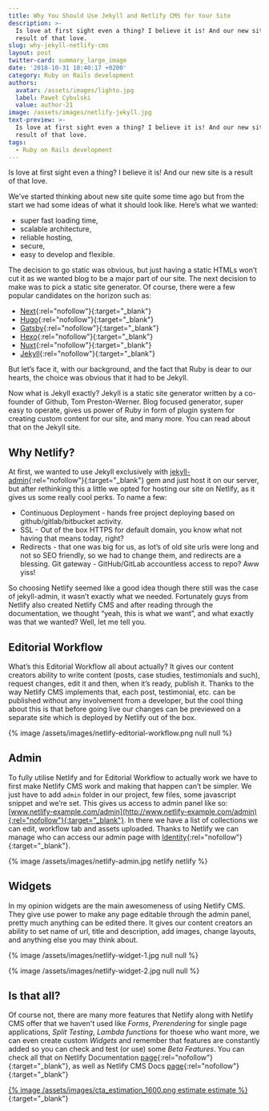 ```yaml
---
title: Why You Should Use Jekyll and Netlify CMS for Your Site
description: >-
  Is love at first sight even a thing? I believe it is! And our new site is a
  result of that love.
slug: why-jekyll-netlify-cms
layout: post
twitter-card: summary_large_image
date: '2018-10-31 10:40:17 +0200'
category: Ruby on Rails development
authors:
  avatar: /assets/images/lighto.jpg
  label: Paweł Cybulski
  value: author-21
image: /assets/images/netlify-jekyll.jpg
text-preview: >-
  Is love at first sight even a thing? I believe it is! And our new site is a
  result of that love.
tags:
  - Ruby on Rails development
---
```

Is love at first sight even a thing? I believe it is! And our new site is a result of that love.

We’ve started thinking about new site quite some time ago but from the start we had some ideas of what it should look like. Here’s what we wanted:

* super fast loading time,
* scalable architecture,
* reliable hosting,
* secure,
* easy to develop and flexible.

The decision to go static was obvious, but just having a static HTMLs won’t cut it as we wanted blog to be a major part of our site. The next decision to make was to pick a static site generator. Of course, there were a few popular candidates on the horizon such as:

* [Next](https://nextjs.org/){:rel="nofollow"}{:target="_blank"}
* [Hugo](https://gohugo.io/){:rel="nofollow"}{:target="_blank"}
* [Gatsby](https://www.gatsbyjs.org/){:rel="nofollow"}{:target="_blank"}
* [Hexo](https://hexo.io/){:rel="nofollow"}{:target="_blank"}
* [Nuxt](https://nuxtjs.org/){:rel="nofollow"}{:target="_blank"}
* [Jekyll](https://jekyllrb.com/){:rel="nofollow"}{:target="_blank"}

But let’s face it, with our background, and the fact that Ruby is dear to our hearts, the choice was obvious that it had to be Jekyll.

Now what is Jekyll exactly? Jekyll is a static site generator written by a co-founder of Github, Tom Preston-Werner. Blog focused generator, super easy to operate, gives us power of Ruby in form of plugin system for creating custom content for our site, and many more. You can read about that on the Jekyll site.

## Why Netlify?

At first, we wanted to use Jekyll exclusively with [jekyll-admin](https://github.com/jekyll/jekyll-admin){:rel="nofollow"}{:target="_blank"} gem and just host it on our server, but after rethinking this a little we opted for hosting our site on Netlify, as it gives us some really cool perks. To name a few:

* Continuous Deployment - hands free project deploying based on github/gitlab/bitbucket activity.
* SSL - Out of the box HTTPS for default domain, you know what not having that means today, right?
* Redirects - that one was big for us, as lot’s of old site urls were long and not so SEO friendly, so we had to change them, and redirects are a blessing.
  Git gateway - GitHub/GitLab accountless access to repo? Aww yiss!

So choosing Netlify seemed like a good idea though there still was the case of jekyll-admin, it wasn’t exactly what we needed. Fortunately guys from Netlify also created Netlify CMS and after reading through the documentation, we thought “yeah, this is what we want”, and what exactly was that we wanted? Well, let me tell you.

## Editorial Workflow

What’s this Editorial Workflow all about actually? It gives our content creators ability to write content (posts, case studies, testimonials and such), request changes, edit it and then, when it’s ready, publish it. Thanks to the way Netlify CMS implements that, each post, testimonial, etc. can be published without any involvement from a developer, but the cool thing about this is that before going live our changes can be previewed on a separate site which is deployed by Netlify out of the box.

{% image /assets/images/netlify-editorial-workflow.png null null %}

## Admin

To fully utilise Netlify and for Editorial Workflow to actually work we have to first make Netlify CMS work and making that happen can’t be simpler. We just have to add `admin` folder in our project, few files, some javascript snippet and we’re set. This gives us access to admin panel like so: [www.netlify-example.com/admin](http://www.netlify-example.com/admin){:rel="nofollow"}{:target="_blank"}. In there we have a list of collections we can edit, workflow tab and assets uploaded. Thanks to Netlify we can manage who can access our admin page with [Identity](https://www.netlify.com/docs/identity/){:rel="nofollow"}{:target="_blank"}.

{% image /assets/images/netlify-admin.jpg netlify netlify %}

## Widgets

In my opinion widgets are the main awesomeness of using Netlify CMS. They give use power to make any page editable through the admin panel, pretty much anything can be edited there. It gives our content creators an ability to set name of  url, title and description, add images, change layouts, and anything else you may think about.

{% image /assets/images/netlify-widget-1.jpg null null %}

{% image /assets/images/netlify-widget-2.jpg null null %}

## Is that all?

Of course not, there are many more features that Netlify along with Netlify CMS offer that we haven't used like _Forms_, _Prerendering_ for single page applications, _Split Testing_, _Lambda functions_ for thoese who want more, we can even create custom _Widgets_ and remember that features are constantly added so you can check and test (or use) some _Beta Features_. You can check all that on Netlify Documentation [page](https://www.netlify.com/docs){:rel="nofollow"}{:target="_blank"}, as well as Netlify CMS Docs [page](https://www.netlifycms.org/docs){:rel="nofollow"}{:target="_blank"}

[{% image /assets/images/cta_estimation_1600.png estimate estimate %}](https://naturaily.com/get-an-estimate){:target="_blank"}
